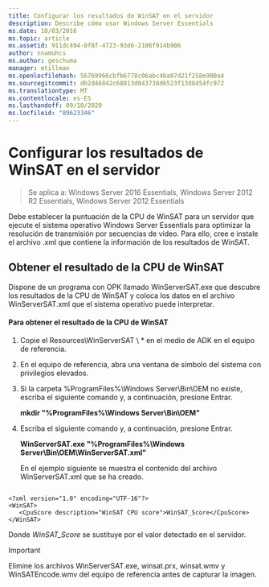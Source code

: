 ```yaml
---
title: Configurar los resultados de WinSAT en el servidor
description: Describe cómo usar Windows Server Essentials
ms.date: 10/03/2016
ms.topic: article
ms.assetid: 911dc494-0f8f-4723-93d6-2106f914b906
author: nnamuhcs
ms.author: geschuma
manager: mtillman
ms.openlocfilehash: 56769966cbfb6778c06abc4ba07d21f258e900a4
ms.sourcegitcommit: db2d46842c68813d043738d6523f13d8454fc972
ms.translationtype: MT
ms.contentlocale: es-ES
ms.lasthandoff: 09/10/2020
ms.locfileid: "89623346"
---
```

# <a name="set-the-winsat-score-on-the-server"></a>Configurar los resultados de WinSAT en el servidor

>Se aplica a: Windows Server 2016 Essentials, Windows Server 2012 R2 Essentials, Windows Server 2012 Essentials

Debe establecer la puntuación de la CPU de WinSAT para un servidor que ejecute el sistema operativo Windows Server Essentials para optimizar la resolución de transmisión por secuencias de vídeo. Para ello, cree e instale el archivo .xml que contiene la información de los resultados de WinSAT.

## <a name="obtain-the-winsat-cpu-score"></a>Obtener el resultado de la CPU de WinSAT
 Dispone de un programa con OPK llamado WinServerSAT.exe que descubre los resultados de la CPU de WinSAT y coloca los datos en el archivo WinServerSAT.xml que el sistema operativo puede interpretar.

#### <a name="to-obtain-the-winsat-cpu-score"></a>Para obtener el resultado de la CPU de WinSAT

1. Copie el Resources\WinServerSAT \\ * en el medio de ADK en el equipo de referencia.

2. En el equipo de referencia, abra una ventana de símbolo del sistema con privilegios elevados.

3. Si la carpeta %ProgramFiles%\Windows Server\Bin\OEM no existe, escriba el siguiente comando y, a continuación, presione Entrar.

    **mkdir "%ProgramFiles%\Windows Server\Bin\OEM"**

4. Escriba el siguiente comando y, a continuación, presione Entrar.

    **WinServerSAT.exe "%ProgramFiles%\Windows Server\Bin\OEM\WinServerSAT.xml"**

   En el ejemplo siguiente se muestra el contenido del archivo WinServerSAT.xml que se ha creado.

```

<?xml version="1.0" encoding="UTF-16"?>
<WinSAT>
   <CpuScore description="WinSAT CPU score">WinSAT_Score</CpuScore>
</WinSAT>
```

 Donde *WinSAT_Score* se sustituye por el valor detectado en el servidor.

> [!IMPORTANT]
>  Elimine los archivos WinServerSAT.exe, winsat.prx, winsat.wmv y WinSATEncode.wmv del equipo de referencia antes de capturar la imagen.
